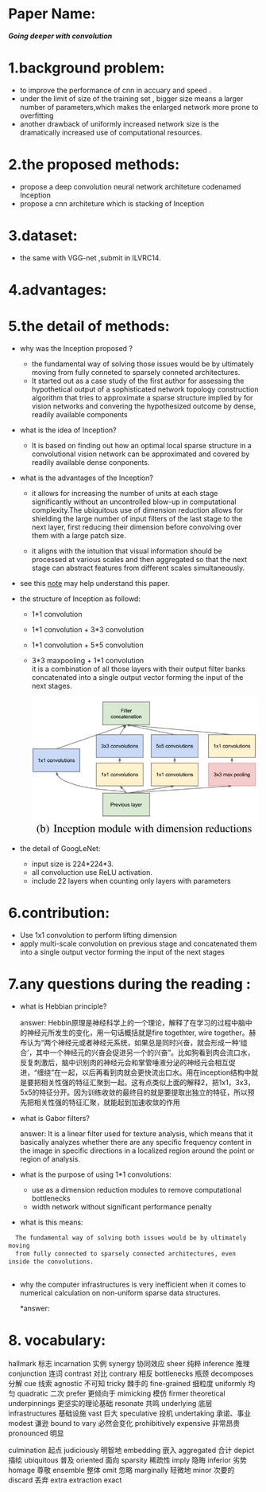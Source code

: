 
# Paper Name:
**_Going deeper with convolution_**
# 1.background problem:
  * to improve the performance of cnn in accuary and speed .
  * under the limit of size of the training set , bigger size means a larger number of parameters,which makes the enlarged network more prone to overfitting
  * another drawback of uniformly increased network size is the dramatically increased use of computational resources.

# 2.the proposed methods:
  * propose a deep convolution neural network architeture codenamed Inception
  * propose a cnn architeture which is stacking of Inception

# 3.dataset:
  * the same with VGG-net ,submit in ILVRC14.
# 4.advantages:

# 5.the detail of methods:
  * why was the Inception proposed ?
    * the fundamental way of solving those issues would be by ultimately moving from fully conneted to sparsely conneted architectures.
    * It started out as a case study of the first author for assessing the hypothetical output of a sophisticated network topology construction algorithm that tries to approximate a sparse structure implied by for vision networks and convering the hypothesized outcome by dense, readily available components 

  * what is the idea of Inception?
    * It is based on finding out how an optimal local sparse structure in a convolutional vision network can be approximated and covered by readily available dense conponents.
    
  * what is the advantages of the Inception?
    * it allows for increasing the number of units at each stage significantly without an uncontrolled blow-up in computational complexity.The ubiquitous use of dimension reduction allows for shielding the large number of input filters of the last stage to the next layer, first reducing their dimension before convolving over them with a large patch size.

    *  it aligns with the intuition that visual information should be processed at various scales and then aggregated so that the next stage can abstract features from different scales simultaneously.

  * see this [note](https://zhuanlan.zhihu.com/p/32702031) may help understand this paper.

  * the structure of Inception as followd:
    * 1\*1 convolution  
    * 1\*1 convolution + 3\*3 convolution
    * 1\*1 convolution + 5\*5 convolution
    * 3\*3 maxpooling + 1\*1 convolution  
    it is a combination of all those layers with their output filter banks concatenated into a single output vector forming the input of the next stages.

      ![Aaron Swartz](https://raw.githubusercontent.com/xuyouze/MyNotes/master/images/Inception.jpg)<br/>

    
  * the detail of GoogLeNet:
    * input size is 224\*224\*3.
    * all convoluction use ReLU activation.
    * include 22 layers when counting only layers with parameters 

# 6.contribution:
  * Use 1x1 convolution to perform lifting dimension
  * apply multi-scale convolution on previous stage and concatenated them into a single output vector forming the input of the next stages
# 7.any questions during the reading :
  * what is Hebbian principle?

    answer: 
    Hebbin原理是神经科学上的一个理论，解释了在学习的过程中脑中的神经元所发生的变化，用一句话概括就是fire togethter, wire together。赫布认为“两个神经元或者神经元系统，如果总是同时兴奋，就会形成一种‘组合’，其中一个神经元的兴奋会促进另一个的兴奋”。比如狗看到肉会流口水，反复刺激后，脑中识别肉的神经元会和掌管唾液分泌的神经元会相互促进，“缠绕”在一起，以后再看到肉就会更快流出口水。用在inception结构中就是要把相关性强的特征汇聚到一起。这有点类似上面的解释2，把1x1，3x3，5x5的特征分开。因为训练收敛的最终目的就是要提取出独立的特征，所以预先把相关性强的特征汇聚，就能起到加速收敛的作用
  * what is Gabor filters?

    answer: It is a linear filter used for texture analysis, which means that it basically analyzes whether there are any specific frequency content in the image in specific directions in a localized region around the point or region of analysis. 

  * what is the purpose of using 1*1 convolutions:
    * use as a dimension reduction modules to remove computational bottlenecks
    * width network without significant performance penalty

  * what is this means:
  ~~~
    The fundamental way of solving both issues would be by ultimately moving
    from fully connected to sparsely connected architectures, even inside the convolutions.
    
  ~~~



  
  * why the computer infrastructures is very inefficient when it comes to numerical calculation on non-uniform sparse data structures.

    *answer:

  
# 8. vocabulary:
hallmark 标志
incarnation 实例
synergy 协同效应
sheer 纯粹
inference 推理
conjunction 连词
contrast 对比
contrary 相反
bottlenecks 瓶颈
decomposes 分解
cue 线索
agnostic 不可知
tricky 棘手的
fine-grained 细粒度
uniformly 均匀
quadratic 二次
prefer 更倾向于
mimicking 模仿
firmer theoretical underpinnings 更坚实的理论基础
resonate 共鸣
underlying 底层
infrastructures 基础设施
vast 巨大
speculative 投机
undertaking 承诺、事业
modest 谦逊
bound to vary 必然会变化
prohibitively expensive 非常昂贵
pronounced 明显

culmination 起点
judiciously 明智地
embedding 嵌入
aggregated 合计
depict 描绘
ubiquitous 普及
oriented 面向
sparsity 稀疏性
imply 隐晦
inferior 劣势
homage 尊敬
ensemble 整体
omit 忽略
marginally 轻微地
minor 次要的
discard 丢弃
extra
extraction
exact